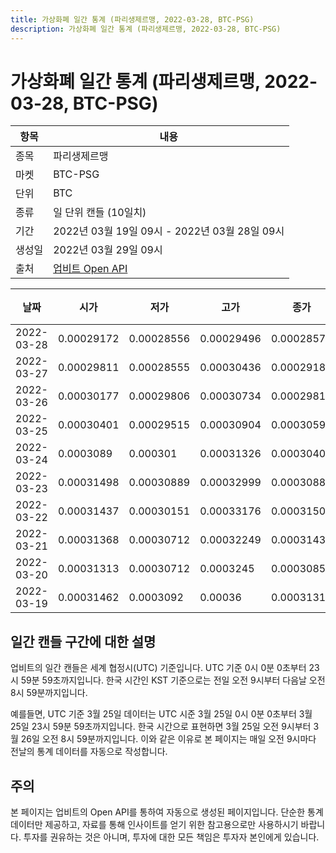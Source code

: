 ```yaml
---
title: 가상화폐 일간 통계 (파리생제르맹, 2022-03-28, BTC-PSG)
description: 가상화폐 일간 통계 (파리생제르맹, 2022-03-28, BTC-PSG)
---
```


가상화폐 일간 통계 (파리생제르맹, 2022-03-28, BTC-PSG)
===

|항목|내용|
|--|--|
|종목|파리생제르맹|
|마켓|BTC-PSG|
|단위|BTC|
|종류|일 단위 캔들 (10일치)|
|기간|2022년 03월 19일 09시 - 2022년 03월 28일 09시|
|생성일|2022년 03월 29일 09시|
|출처|[업비트 Open API](https://docs.upbit.com)|


|날짜|시가|저가|고가|종가|비고|
|--|--|--|--|--|--|
|2022-03-28|0.00029172|0.00028556|0.00029496|0.0002857|    |
|2022-03-27|0.00029811|0.00028555|0.00030436|0.00029188|    |
|2022-03-26|0.00030177|0.00029806|0.00030734|0.00029811|    |
|2022-03-25|0.00030401|0.00029515|0.00030904|0.00030592|    |
|2022-03-24|0.0003089|0.000301|0.00031326|0.00030401|    |
|2022-03-23|0.00031498|0.00030889|0.00032999|0.00030889|    |
|2022-03-22|0.00031437|0.00030151|0.00033176|0.00031501|    |
|2022-03-21|0.00031368|0.00030712|0.00032249|0.00031437|    |
|2022-03-20|0.00031313|0.00030712|0.0003245|0.00030857|    |
|2022-03-19|0.00031462|0.0003092|0.00036|0.00031313|    |


일간 캔들 구간에 대한 설명
---


업비트의 일간 캔들은 세계 협정시(UTC) 기준입니다. 
UTC 기준 0시 0분 0초부터 23시 59분 59초까지입니다. 
한국 시간인 KST 기준으로는 전일 오전 9시부터 다음날 오전 8시 59분까지입니다. 


예를들면, UTC 기준 3월 25일 데이터는 UTC 시준 3월 25일 0시 0분 0초부터 3월 25일 23시 59분 59초까지입니다. 
한국 시간으로 표현하면 3월 25일 오전 9시부터 3월 26일 오전 8시 59분까지입니다. 
이와 같은 이유로 본 페이지는 매일 오전 9시마다 전날의 통계 데이터를 자동으로 작성합니다. 


주의
---


본 페이지는 업비트의 Open API를 통하여 자동으로 생성된 페이지입니다. 
단순한 통계 데이터만 제공하고, 자료를 통해 인사이트를 얻기 위한 참고용으로만 사용하시기 바랍니다. 
투자를 권유하는 것은 아니며, 투자에 대한 모든 책임은 투자자 본인에게 있습니다. 
